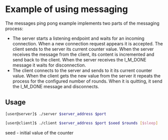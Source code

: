 Example of using messaging
===

The messages ping pong example implements two parts of the messaging process:
- The server starts a listening endpoint and waits for an incoming connection.
When a new connection request appears it is accepted. The client sends to
the server its current counter value. When the server receives the message
from the client, its content is incremented and send back to the client. When
the server receives the I_M_DONE message it waits for disconnection.
- The client connects to the server and sends to it its current counter value.
When the client gets the new value from the server it repeats the process
for the configured number of rounds. When it is quitting, it send the I_M_DONE
message and disconnects.

## Usage

```bash
[user@server]$ ./server $server_address $port
```

```bash
[user@client]$ ./client $server_address $port $seed $rounds [$sleep]
```
seed - initial value of the counter
